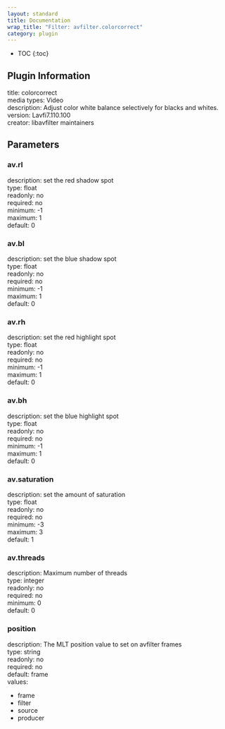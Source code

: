 ```yaml
---
layout: standard
title: Documentation
wrap_title: "Filter: avfilter.colorcorrect"
category: plugin
---
```

* TOC
{:toc}

## Plugin Information

title: colorcorrect  
media types:
Video  
description: Adjust color white balance selectively for blacks and whites.  
version: Lavfi7.110.100  
creator: libavfilter maintainers  

## Parameters

### av.rl

  
description:
set the red shadow spot  
type: float  
readonly: no  
required: no  
minimum: -1  
maximum: 1  
default: 0  

### av.bl

  
description:
set the blue shadow spot  
type: float  
readonly: no  
required: no  
minimum: -1  
maximum: 1  
default: 0  

### av.rh

  
description:
set the red highlight spot  
type: float  
readonly: no  
required: no  
minimum: -1  
maximum: 1  
default: 0  

### av.bh

  
description:
set the blue highlight spot  
type: float  
readonly: no  
required: no  
minimum: -1  
maximum: 1  
default: 0  

### av.saturation

  
description:
set the amount of saturation  
type: float  
readonly: no  
required: no  
minimum: -3  
maximum: 3  
default: 1  

### av.threads

  
description:
Maximum number of threads  
type: integer  
readonly: no  
required: no  
minimum: 0  
default: 0  

### position

  
description:
The MLT position value to set on avfilter frames  
type: string  
readonly: no  
required: no  
default: frame  
values:  

* frame
* filter
* source
* producer

